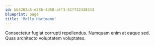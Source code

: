 ```yaml
---
id: bb5262a5-e586-4d58-aff1-51f732438343
blueprint: page
title: 'Molly Hartmann'
---
```

Consectetur fugiat corrupti repellendus. Numquam enim at eaque sed. Quas architecto voluptatem voluptates.